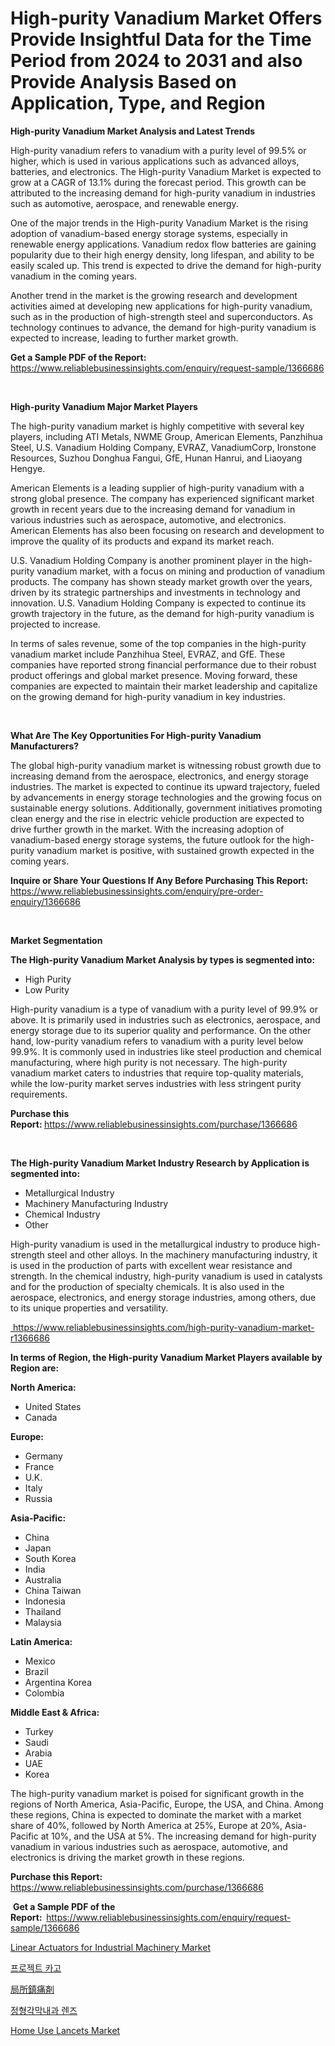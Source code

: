 <p><h1>High-purity Vanadium Market Offers Provide Insightful Data for the Time Period from 2024 to 2031 and also Provide Analysis Based on Application, Type, and Region</h1></p><p><strong>High-purity Vanadium Market Analysis and Latest Trends</strong></p>
<p><p>High-purity vanadium refers to vanadium with a purity level of 99.5% or higher, which is used in various applications such as advanced alloys, batteries, and electronics. The High-purity Vanadium Market is expected to grow at a CAGR of 13.1% during the forecast period. This growth can be attributed to the increasing demand for high-purity vanadium in industries such as automotive, aerospace, and renewable energy.</p><p>One of the major trends in the High-purity Vanadium Market is the rising adoption of vanadium-based energy storage systems, especially in renewable energy applications. Vanadium redox flow batteries are gaining popularity due to their high energy density, long lifespan, and ability to be easily scaled up. This trend is expected to drive the demand for high-purity vanadium in the coming years.</p><p>Another trend in the market is the growing research and development activities aimed at developing new applications for high-purity vanadium, such as in the production of high-strength steel and superconductors. As technology continues to advance, the demand for high-purity vanadium is expected to increase, leading to further market growth.</p></p>
<p><strong>Get a Sample PDF of the Report:&nbsp;</strong> <a href="https://www.reliablebusinessinsights.com/enquiry/request-sample/1366686">https://www.reliablebusinessinsights.com/enquiry/request-sample/1366686</a></p>
<p>&nbsp;</p>
<p><strong>High-purity Vanadium Major Market Players</strong></p>
<p><p>The high-purity vanadium market is highly competitive with several key players, including ATI Metals, NWME Group, American Elements, Panzhihua Steel, U.S. Vanadium Holding Company, EVRAZ, VanadiumCorp, Ironstone Resources, Suzhou Donghua Fangui, GfE, Hunan Hanrui, and Liaoyang Hengye.</p><p>American Elements is a leading supplier of high-purity vanadium with a strong global presence. The company has experienced significant market growth in recent years due to the increasing demand for vanadium in various industries such as aerospace, automotive, and electronics. American Elements has also been focusing on research and development to improve the quality of its products and expand its market reach.</p><p>U.S. Vanadium Holding Company is another prominent player in the high-purity vanadium market, with a focus on mining and production of vanadium products. The company has shown steady market growth over the years, driven by its strategic partnerships and investments in technology and innovation. U.S. Vanadium Holding Company is expected to continue its growth trajectory in the future, as the demand for high-purity vanadium is projected to increase.</p><p>In terms of sales revenue, some of the top companies in the high-purity vanadium market include Panzhihua Steel, EVRAZ, and GfE. These companies have reported strong financial performance due to their robust product offerings and global market presence. Moving forward, these companies are expected to maintain their market leadership and capitalize on the growing demand for high-purity vanadium in key industries.</p></p>
<p>&nbsp;</p>
<p><strong>What Are The Key Opportunities For High-purity Vanadium Manufacturers?</strong></p>
<p><p>The global high-purity vanadium market is witnessing robust growth due to increasing demand from the aerospace, electronics, and energy storage industries. The market is expected to continue its upward trajectory, fueled by advancements in energy storage technologies and the growing focus on sustainable energy solutions. Additionally, government initiatives promoting clean energy and the rise in electric vehicle production are expected to drive further growth in the market. With the increasing adoption of vanadium-based energy storage systems, the future outlook for the high-purity vanadium market is positive, with sustained growth expected in the coming years.</p></p>
<p><strong>Inquire or Share Your Questions If Any Before Purchasing This Report:</strong> <a href="https://www.reliablebusinessinsights.com/enquiry/pre-order-enquiry/1366686">https://www.reliablebusinessinsights.com/enquiry/pre-order-enquiry/1366686</a></p>
<p>&nbsp;</p>
<p><strong>Market Segmentation</strong></p>
<p><strong>The High-purity Vanadium Market Analysis by types is segmented into:</strong></p>
<p><ul><li>High Purity</li><li>Low Purity</li></ul></p>
<p><p>High-purity vanadium is a type of vanadium with a purity level of 99.9% or above. It is primarily used in industries such as electronics, aerospace, and energy storage due to its superior quality and performance. On the other hand, low-purity vanadium refers to vanadium with a purity level below 99.9%. It is commonly used in industries like steel production and chemical manufacturing, where high purity is not necessary. The high-purity vanadium market caters to industries that require top-quality materials, while the low-purity market serves industries with less stringent purity requirements.</p></p>
<p><strong>Purchase this Report:&nbsp;</strong><a href="https://www.reliablebusinessinsights.com/purchase/1366686">https://www.reliablebusinessinsights.com/purchase/1366686</a></p>
<p>&nbsp;</p>
<p><strong>The High-purity Vanadium Market Industry Research by Application is segmented into:</strong></p>
<p><ul><li>Metallurgical Industry</li><li>Machinery Manufacturing Industry</li><li>Chemical Industry</li><li>Other</li></ul></p>
<p><p>High-purity vanadium is used in the metallurgical industry to produce high-strength steel and other alloys. In the machinery manufacturing industry, it is used in the production of parts with excellent wear resistance and strength. In the chemical industry, high-purity vanadium is used in catalysts and for the production of specialty chemicals. It is also used in the aerospace, electronics, and energy storage industries, among others, due to its unique properties and versatility.</p></p>
<p><a href="https://www.reliablebusinessinsights.com/high-purity-vanadium-market-r1366686">&nbsp;https://www.reliablebusinessinsights.com/high-purity-vanadium-market-r1366686</a></p>
<p><strong>In terms of Region, the High-purity Vanadium Market Players available by Region are:</strong></p>
<p>
    <p> <strong> North America: </strong>
        <ul>
            <li>United States</li>
            <li>Canada</li>
        </ul>
        </p> 
    <p> <strong> Europe: </strong>
        <ul>
            <li>Germany</li>
            <li>France</li>
            <li>U.K.</li>
            <li>Italy</li>
            <li>Russia</li>
        </ul>
        </p> 
    <p> <strong> Asia-Pacific: </strong>
        <ul>
            <li>China</li>
            <li>Japan</li>
            <li>South Korea</li>
            <li>India</li>
            <li>Australia</li>
            <li>China Taiwan</li>
            <li>Indonesia</li>
            <li>Thailand</li>
            <li>Malaysia</li>
        </ul>
        </p> 
    <p> <strong> Latin America: </strong>
        <ul>
            <li>Mexico</li>
            <li>Brazil</li>
            <li>Argentina Korea</li>
            <li>Colombia</li>
        </ul>
        </p> 
    <p> <strong> Middle East & Africa: </strong>
        <ul>
            <li>Turkey</li>
            <li>Saudi</li>
            <li>Arabia</li>
            <li>UAE</li>
            <li>Korea</li>
        </ul>
    </p>
    </p>
<p><p>The high-purity vanadium market is poised for significant growth in the regions of North America, Asia-Pacific, Europe, the USA, and China. Among these regions, China is expected to dominate the market with a market share of 40%, followed by North America at 25%, Europe at 20%, Asia-Pacific at 10%, and the USA at 5%. The increasing demand for high-purity vanadium in various industries such as aerospace, automotive, and electronics is driving the market growth in these regions.</p></p>
<p><strong>Purchase this Report: </strong><a href="https://www.reliablebusinessinsights.com/purchase/1366686">https://www.reliablebusinessinsights.com/purchase/1366686</a></p>
<p>&nbsp;<strong>Get a Sample PDF of the Report:&nbsp;&nbsp;</strong><a href="https://www.reliablebusinessinsights.com/enquiry/request-sample/1366686">https://www.reliablebusinessinsights.com/enquiry/request-sample/1366686</a></p>
<p><strong></strong></p>
<p><p><a href="https://github.com/WillieWoodard/Market-Research-Report-List-5/blob/main/linear-actuators-for-industrial-machinery-market.md">Linear Actuators for Industrial Machinery Market</a></p><p><a href="https://medium.com/@rosdianaeva92/%ED%94%84%EB%A1%9C%EC%A0%9D%ED%8A%B8-%ED%99%94%EB%AC%BC-%EC%8B%9C%EC%9E%A5-%EA%B7%9C%EB%AA%A8-%EC%8B%9C%EC%9E%A5-%EC%A0%84%EB%A7%9D-%EB%B0%8F-%EC%8B%9C%EC%9E%A5-%EC%98%88%EC%B8%A1-2024%EB%85%84%EB%B6%80%ED%84%B0-2031%EB%85%84%EA%B9%8C%EC%A7%80-7d27fabb1122">프로젝트 카고</a></p><p><a href="https://medium.com/@durgin52392024/%E3%83%88%E3%83%94%E3%82%AB%E3%83%AB%E7%96%BC%E7%97%9B%E8%BB%BD%E6%B8%9B%E5%89%A4%E5%B8%82%E5%A0%B4%E8%AA%BF%E6%9F%BB%E3%83%AC%E3%83%9D%E3%83%BC%E3%83%88-%E3%81%9D%E3%81%AE%E6%AD%B4%E5%8F%B2%E3%81%8A%E3%82%88%E3%81%B32031%E5%B9%B4%E3%81%BE%E3%81%A7%E3%81%AE%E4%BA%88%E6%B8%AC-de605c5df4e9">局所鎮痛剤</a></p><p><a href="https://medium.com/@umamareka_16093/%EC%A0%95%EA%B5%90%ED%95%9C-%EC%8B%9C%EB%A0%A5%EA%B5%90%EC%A0%95-%EB%A0%8C%EC%A6%88-%EC%8B%9C%EC%9E%A5%EC%9D%80-%EC%8B%9C%EC%9E%A5-%EC%A0%90%EC%9C%A0%EC%9C%A8-%EC%8B%9C%EC%9E%A5-%ED%8A%B8%EB%A0%8C%EB%93%9C-%EB%B0%8F-%EC%8B%9C%EC%9E%A5-%EC%84%B1%EC%9E%A5%EC%97%90-%EB%8C%80%ED%95%9C-%EC%A0%95%EB%B3%B4%EB%A5%BC-%EC%A0%9C%EA%B3%B5%ED%95%A9%EB%8B%88%EB%8B%A4-ff2cc0dde300">정형각막내과 렌즈</a></p><p><a href="https://github.com/mabenkhyari11/Market-Research-Report-List-1/blob/main/home-use-lancets-market.md">Home Use Lancets Market</a></p></p>